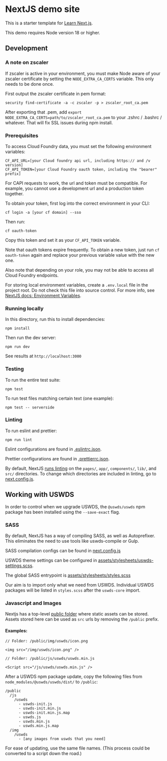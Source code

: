 # NextJS demo site

This is a starter template for [Learn Next.js](https://nextjs.org/learn).

This demo requires Node version 18 or higher.

## Development

### A note on zscaler

If zscaler is active in your environment, you must make Node aware of your zscaler certificate by setting the `NODE_EXTRA_CA_CERTS` variable. This only needs to be done once.

First output the zscaler certificate in pem format:

```
security find-certificate -a -c zscaler -p > zscaler_root_ca.pem
```

After exporting that .pem, add `export NODE_EXTRA_CA_CERTS=path/to/zscaler_root_ca.pem` to your .zshrc / .bashrc / whatever. That will fix SSL issues during npm install.

### Prerequisites

To access Cloud Foundry data, you must set the following environment variables:

```
CF_API_URL=[your Cloud foundry api url, including https:// and /v version]
CF_API_TOKEN=[your Cloud Foundry oauth token, including the "bearer" prefix]
```

For CAPI requests to work, the url and token must be compatible. For example, you cannot use a development url and a production token together.

To obtain your token, first log into the correct environment in your CLI:

```
cf login -a [your cf domain] --sso
```

Then run:

```
cf oauth-token
```

Copy this token and set it as your `CF_API_TOKEN` variable.

Note that oauth tokens expire frequently. To obtain a new token, just run `cf oauth-token` again and replace your previous variable value with the new one.

Also note that depending on your role, you may not be able to access all Cloud Foundry endpoints.

For storing local environment variables, create a `.env.local` file in the project root. Do not check this file into source control. For more info, see [NextJS docs: Environment Variables](https://nextjs.org/docs/app/building-your-application/configuring/environment-variables).

### Running locally

In this directory, run this to install dependencies:
```
npm install
```

Then run the dev server:

```
npm run dev
```

See results at `http://localhost:3000`

### Testing

To run the entire test suite:

```
npm test
```

To run test files matching certain text (one example):
```
npm test -- serverside
```

### Linting

To run eslint and prettier:
```
npm run lint
```

Eslint configurations are found in [.eslintrc.json](./.eslintrc.json).

Prettier configurations are found in [.prettierrc.json](./.prettierrc.json).

By default, NextJS [runs linting](https://nextjs.org/docs/app/building-your-application/configuring/eslint#linting-custom-directories-and-files) on the `pages/`, `app/`, `components/`, `lib/`, and `src/` directories. To change which directories are included in linting, go to [next.config.js](./next.config.js).

## Working with USWDS

In order to control when we upgrade USWDS, the `@uswds/uswds` npm package has been installed using the `--save-exact` flag.

### SASS

By default, NextJS has a way of compiling SASS, as well as Autoprefixer. This eliminates the need to use tools like uswds-compile or Gulp.

SASS compilation configs can be found in [next.config.js](./next.config.js)

USWDS theme settings can be configured in [assets/stylesheets/uswds-settings.scss](./assets/stylesheets/uswds-settings.scss).

The global SASS entrypoint is [assets/stylesheets/styles.scss](./assets/stylesheets/styles.scss)

Our aim is to import only what we need from USWDS. Individual USWDS packages will be listed in `styles.scss` after the `uswds-core` import.

### Javascript and Images

Nextjs has a top-level [public folder](https://nextjs.org/docs/app/building-your-application/optimizing/static-assets) where static assets can be stored. Assets stored here can be used as `src` urls by removing the `/public` prefix.

#### Examples:
```
// Folder: /public/img/uswds/icon.png

<img src="/img/uswds/icon.png" />

// Folder: /public/js/uswds/uswds.min.js

<Script src="/js/uswds/uswds.min.js" />
```

After a USWDS npm package update, copy the following files from `node_modules/@uswds/uswds/dist/` to `/public`:

```
/public
  /js
    /uswds
      - uswds-init.js
      - uswds-init.min.js
      - uswds-init.min.js.map
      - uswds.js
      - uswds.min.js
      - uswds.min.js.map
  /img
    /uswds
      - [any images from uswds that you need]
```

For ease of updating, use the same file names. (This process could be converted to a script down the road.)
